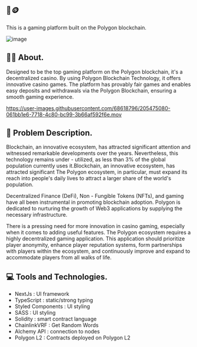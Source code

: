 ## 🎲🪙 
 This is a gaming platform built on the Polygon blockchain.

![image](https://i.postimg.cc/bwbQ1VJv/Landing-4-1.png)

## 🙋🏽 About.
Designed to be the top gaming platform on the Polygon blockchain, it's a decentralized casino. By using Polygon Blockchain Technology, it offers innovative casino games. The platform has provably fair games and enables easy deposits and withdrawals via the Polygon Blockchain, ensuring a smooth gaming experience.

https://user-images.githubusercontent.com/68618796/205475080-061bb1e6-7718-4c80-bc99-3b66af592f6e.mov

 ## 💫 Problem Description.
Blockchain, an innovative ecosystem, has attracted significant attention and witnessed remarkable developments over the years. Nevertheless, this technology remains under - utilized, as less than 3% of the global population currently uses it.Blockchain, an innovative ecosystem, has attracted significant
The Polygon ecosystem, in particular, must expand its reach into people's daily lives to attract a larger share of the world's population.

Decentralized Finance (DeFi), Non - Fungible Tokens (NFTs), and gaming have all been instrumental in promoting blockchain adoption. Polygon is dedicated to nurturing the growth of Web3 applications by supplying the necessary infrastructure.

There is a pressing need for more innovation in casino gaming, especially when it comes to adding useful features. The Polygon ecosystem requires a highly decentralized gaming application. This application should prioritize player anonymity, enhance player reputation systems, form partnerships with players within the ecosystem, and continuously improve and expand to accommodate players from all walks of life.

## 💻 Tools and Technologies.
- NextJs : UI framework
- TypeScript : static/strong typing 
- Styled Components : UI styling
- SASS : UI styling
- Solidity : smart contract language
- ChainlinkVRF : Get Random Words 
- Alchemy API : connection to nodes
- Polygon L2 : Contracts deployed on Polygon L2


